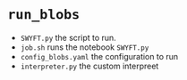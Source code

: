 # `run_blobs`

- `SWYFT.py` the script to run.
- `job.sh` runs the notebook `SWYFT.py`
- `config_blobs.yaml` the configuration to run
- `interpreter.py` the custom interpreet
